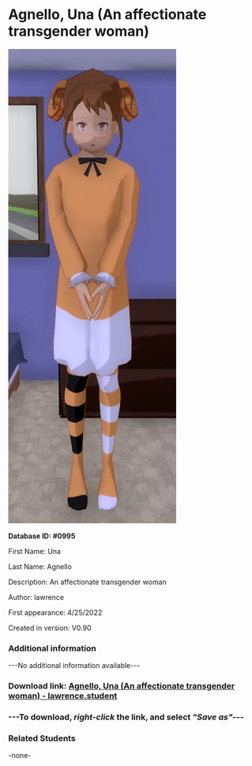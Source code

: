 # Agnello, Una (An affectionate transgender woman)

<img src="../../Files/Images/Agnello, Una (An affectionate transgender woman).png" title="Agnello, Una (An affectionate transgender woman) - lawrence">

**Database ID: #0995**

First Name: Una

Last Name: Agnello

Description: An affectionate transgender woman

Author: lawrence

First appearance: 4/25/2022

Created in version: V0.90

### Additional information

---No additional information available---

### Download link: <a href="https://raw.githubusercontent.com/Arbiter1223/Daigaku-Gurashi-Custom-Students/master/Files/Student%20Files/Agnello%2C%20Una%20(An%20affectionate%20transgender%20woman)%20-%20lawrence.student">Agnello, Una (An affectionate transgender woman) - lawrence.student</a>

### ---**To download, _right-click_ the link, and select _"Save as"_**---

### Related Students

-none-
